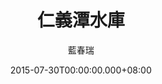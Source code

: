 ---
issue: 132
title: 仁義潭水庫
author: 藍春瑞
date: 2015-07-30T00:00:00.000+08:00
topic: 景點
difficulty: 2
wikidata: Q98095489
wikidata_link: https://www.wikidata.org/wiki/Q98095489
---
